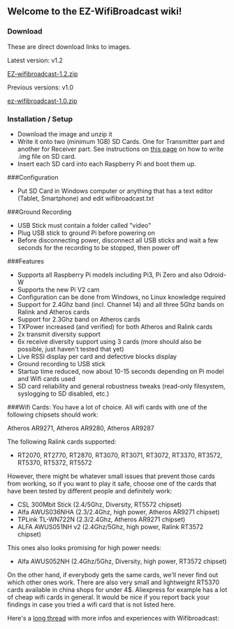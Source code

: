 ## Welcome to the EZ-WifiBroadcast wiki!  

### Download
These are direct download links to images.  

Latest version: v1.2  

[EZ-wifibroadcast-1.2.zip](https://googledrive.com/host/0B8ke2EKPqvORMFAtSU1RbmxENHM/EZ-wifibroadcast-1.2.zip)

Previous versions: v1.0  

[ez-wifibroadcast-1.0.zip](https://googledrive.com/host/0B8ke2EKPqvORMFAtSU1RbmxENHM/ez-wifibroadcast-1.0.zip)


### Installation / Setup
- Download the image and unzip it
- Write it onto two (minimum 1GB) SD Cards. One for Transmitter part and another for Receiver part. See instructions on [this page](https://www.raspberrypi.org/documentation/installation/installing-images/) on how to write .img file on SD card.
- Insert each SD card into each Raspberry Pi and boot them up.


###Configuration
- Put SD Card in Windows computer or anything that has a text editor (Tablet, Smartphone) and edit wifibroadcast.txt


###Ground Recording
- USB Stick must contain a folder called "video"
- Plug USB stick to ground Pi before powering on
- Before disconnecting power, disconnect all USB sticks and wait a few seconds for the recording to be stopped, then power off


###Features
- Supports all Raspberry Pi models including Pi3, Pi Zero and also Odroid-W
- Supports the new Pi V2 cam
- Configuration can be done from Windows, no Linux knowledge required
- Support for 2.4Ghz band (incl. Channel 14) and all three 5Ghz bands on Ralink and Atheros cards
- Support for 2.3Ghz band on Atheros cards
- TXPower increased (and verified) for both Atheros and Ralink cards
- 2x transmit diversity support
- 6x receive diversity support using 3 cards (more should also be possible, just haven't tested that yet)
- Live RSSI display per card and defective blocks display
- Ground recording to USB stick
- Startup time reduced, now about 10-15 seconds depending on Pi model and Wifi cards used
- SD card reliability and general robustness tweaks (read-only filesystem, syslogging to SD disabled, etc.)


###Wifi Cards:
You have a lot of choice. All wifi cards with one of the following chipsets should work:

Atheros AR9271, Atheros AR9280, Atheros AR9287

The following Ralink cards supported: 
 - RT2070, RT2770, RT2870, RT3070, RT3071, RT3072, RT3370, RT3572, RT5370, RT5372, RT5572

However, there might be whatever small issues that prevent those cards from working, so if you want to play it safe, choose one of the cards that have been tested by different people and definitely work:

- CSL 300Mbit Stick (2.4/5Ghz, Diversity, RT5572 chipset)
- Alfa AWUS036NHA (2.3/2.4Ghz, high power, Atheros AR9271 chipset)
- TPLink TL-WN722N (2.3/2.4Ghz, Atheros AR9271 chipset)
- ALFA AWUS051NH v2 (2.4Ghz/5Ghz, high power, Ralink RT3572 chipset)

This ones also looks promising for high power needs:
- Alfa AWUS052NH (2.4Ghz/5Ghz, Diversity, high power, RT3572 chipset)

On the other hand, if everybody gets the same cards, we'll never find out which other ones work. There are also very small and lightweight RT5370 cards available in china shops for under 4$. Aliexpress for example has a lot of cheap wifi cards in general. It would be nice if you report back your findings in case you tried a wifi card that is not listed here.


Here's a [long thread](http://www.rcgroups.com/forums/showthread.php?t=2454052) with more infos and experiences with Wifibroadcast: